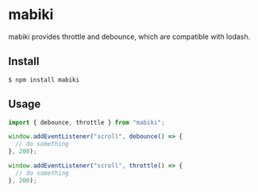 # mabiki

mabiki provides throttle and debounce, which are compatible with lodash.

## Install

```
$ npm install mabiki
```

## Usage

```javascript
import { debounce, throttle } from "mabiki";

window.addEventListener("scroll", debounce() => {
  // do something
}, 200);

window.addEventListener("scroll", throttle() => {
  // do something
}, 200);
```
